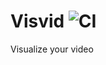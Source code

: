 # Visvid ![CI](https://github.com/henryborchers/VisVid/workflows/CI/badge.svg)

Visualize your video

